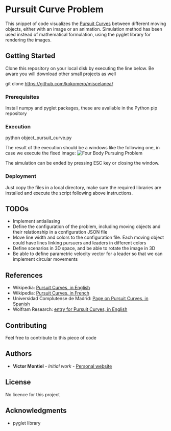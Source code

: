 # Pursuit Curve Problem

This snippet of code visualizes the [Pursuit Curves](https://en.wikipedia.org/wiki/Pursuit_curve) between different moving objects, either with an image or an animation.
Simulation method has been used instead of mathematical formulation, using the pyglet library for rendering the images.

## Getting Started

Clone this repository on your local disk by executing the line below. 
Be aware you will download other small projects as well

git clone https://github.com/kokomero/miscelanea/

### Prerequisites

Install numpy and pyglet packages, these are available in the Python pip repository

### Execution

python object_pursuit_curve.py

The result of the execution should be a windows like the following one, in case we execute the fixed image:
![Four Body Pursuing Problem](https://github.com/kokomero/miscelanea/tree/master/pursuitCurves/four_body_problem.png)

The simulation can be ended by pressing ESC key or closing the window.

### Deployment

Just copy the files in a local directory, make sure the required libraries are installed and execute the script following above instructions.

## TODOs
* Implement antialiasing
* Define the configuration of the problem, including moving objects and their relationship in a configuration JSON file
* Move line width and colors to the configuration file. Each moving object could have lines linking pursuers and leaders in different colors
* Define scenarios in 3D space, and be able to rotate the image in 3D
* Be able to define parametric velocity vector for a leader so that we can implement circular movements

## References
* Wikipedia: [Pursuit Curves, in English](https://en.wikipedia.org/wiki/Pursuit_curve)
* Wikipedia: [Pursuit Curves, in French](https://fr.wikipedia.org/wiki/Courbe_du_chien)
* Universidad Complutense de Madrid: [Page on Pursuit Curves, in Spanish](http://www.mat.ucm.es/cosasmdg/cdsmdg/modelizaciones/proyectos/proyecto2/index.htm)
* Wolfram Research: [entry for Pursuit Curves, in English](http://mathworld.wolfram.com/PursuitCurve.html)

## Contributing

Feel free to contribute to this piece of code

## Authors
* **Victor Montiel** - *Initial work* - [Personal website](http://www.victormontielargaiz.net)

## License
No licence for this project

## Acknowledgments
* pyglet library


